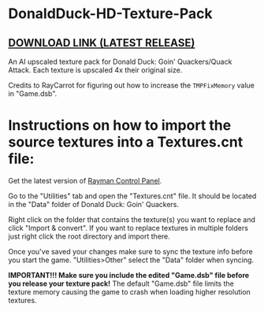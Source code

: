 # DonaldDuck-HD-Texture-Pack
## [DOWNLOAD LINK (LATEST RELEASE)](https://github.com/TonicGaro/DonaldDuck-HD-Texture-Pack/releases/latest/download/DonaldDuckHD.7z)
An AI upscaled texture pack for Donald Duck: Goin' Quackers/Quack Attack. Each texture is upscaled 4x their original size.

Credits to RayCarrot for figuring out how to increase the ```TMPFixMemory``` value in "Game.dsb".

# Instructions on how to import the source textures into a Textures.cnt file:
Get the latest version of [Rayman Control Panel](https://github.com/RayCarrot/RayCarrot.RCP.Metro/releases).

Go to the "Utilities" tab and open the "Textures.cnt" file. It should be located in the "Data" folder of Donald Duck: Goin' Quackers.

Right click on the folder that contains the texture(s) you want to replace and click "Import & convert". If you want to replace textures in multiple folders just right click the root directory and import there. 

Once you've saved your changes make sure to sync the texture info before you start the game. "Utilities>Other" select the "Data" folder when syncing.

**IMPORTANT!!! Make sure you include the edited "Game.dsb" file before you release your texture pack!** The default "Game.dsb" file limits the texture memory causing the game to crash when loading higher resolution textures.
